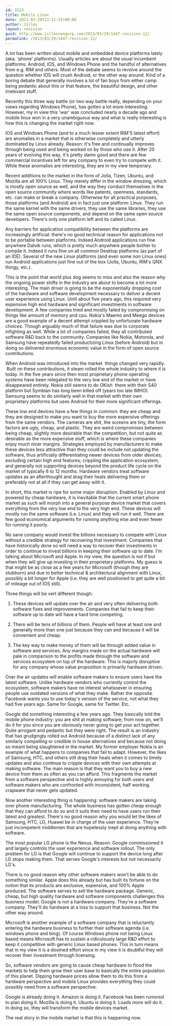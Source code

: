 ```yaml
---
id: 1523
title: Mobile Linux
date: 2013-03-29T13:11:31+00:00
author: Jilles
layout: revision
guid: http://www.jillesvangurp.com/2013/03/29/1447-revision-12/
permalink: /2013/03/29/1447-revision-12/
---
```

A lot has been written about mobile and embedded device platforms lately (aka. 'phone' platforms). Usually articles are about the usual incumbent platforms: Android, IOS, and Windows Phone and the handful of alternatives from e.g. RIM and others. Most of the debate seems to revolve around the question whether IOS will crush Android, or the other way around. Kind of a boring debate that generally involves a lot of fan boys from either camp being pedantic about this or that feature, the beautiful design, and other irrelevant stuff.

Recently this three way battle (or two way battle really, depending on your views regarding Windows Phone), has gotten a lot more interesting. However, my in view this 'war' was concluded nearly a decade ago and mobile linux won in a very unambiguous way and what is really interesting is how this is changing the market right now.

<!--more-->

IOS and Windows Phone (and to a much lesser extent RIM'S latest effort) are anomalies in a market that is otherwise completely and utterly dominated by Linux already. Reason: it's free and continually improves through being used and being worked on by those who use it. After 20 years of evolving this way, it's pretty damn good and there are few commercial incentives left for any company to even try to compete with it. While these anomalies are interesting, they are in my view temporary.

Recent additions to the market in the form of Jolla, Tizen, Ubuntu, and Mozilla are all 100% Linux. They merely differ in the window dressing, which is mostly open source as well, and the way they conduct themselves in the open source community where words like patents, openness, standards, etc. can make or break a company. Otherwise for all practical purposes, those platforms (and Android) are in fact just one platform: Linux. They run the same kernel with the same drivers, they use the same libraries, they use the same open source components, and depend on the same open source developers. There's only one platform left and its called Linux.

Any barriers for application compatibility between the platforms are increasingly artificial: there's no good technical reason for applications not to be portable between platforms. Indeed Android applications run fine anywhere Dalvik runs, which is pretty much anywhere people bother to compile it. Indeed it runs fine on all common Desktop platforms (as part of an IDE). Several of the new Linux platforms (and even some non Linux ones) run Android applications just fine out of the box (Jolla, Ubuntu, RIM's QNX thingy, etc.).

This is the point that world plus dog seems to miss and also the reason why the ongoing power shifts in the industry are about to become a lot more interesting. The main driver is going to be the exponentially dropping cost of the hardware and software development necessary to deliver a decent user experience using Linux. Until about five years ago, this required very expensive high end hardware and significant investments in software development. A few companies tried and mostly failed by compromising on things like amount of memory and cpu. Nokia's Maemo and Meego devices are a good example of a decent attempt crippled by unfortunate hardware choices. Though arguably much of that failure was due to corporate infighting as well. While a lot of companies failed, they all contributed software R&amp;D back to the community. Companies like Nokia, Motorola, and Samsung have repeatedly failed productizing Linux (before Android) but in doing so delivered enormous economic value in the form of open source contributions.

When Android was introduced into the market  things changed very rapidly.  Built on these contributions, it steam rolled the whole industry to where it is today. In the five years since then most proprietary phone operating systems have been relegated to the very low end of the market or have disappeared entirely. Nokia still seems to do OKish  there with their S40 platform but Symbian has long been killed off (years too late IMHO). Samsung seems to do similarly well in that market with their own proprietary platforms but uses Android for their more significant offerings.

These low end devices have a few things in common: they are cheap and they are designed to make you want to buy the more expensive offerings from the same vendors. The cameras are shit, the screens are tiny, the form factors are ugly, cheap, and plastic. They are weird compromises between being cheap, slightly more desirable than the competition, but not quite as desirable as the more expensive stuff, which is where these companies enjoy much nicer margins. Strategies employed by manufacturers to make these devices less attractive than they could be include not updating the software, thus artificially differentiating newer devices from older devices; excluding certain high end features; crippling the application ecosystem; and generally not supporting devices beyond the product life cycle on the market of typically 6 to 12 months. Hardware vendors treat software updates as an afterthought and drag their heals delivering them or preferably not at all if they can get away with it.

In short, this market is ripe for some major disruption. Enabled by Linux and powered by cheap hardware, it is inevitable that the current smart phone market as such will morph into a general purpose device market that covers everything from the very low end to the very high end. These devices will mostly run the same software (i.e. Linux) and they will run it well. There are few good economical arguments for running anything else and even fewer for running it poorly.

No sane company would invest the billions necessary to compete with Linux without a credible strategy for recovering that investment. Companies that have historically done so will need a way to recover their investments in order to continue to invest billions in keeping their software up to date. I'm talking about Microsoft and Apple. In my view, the question is not if but when they will give up investing in their proprietary platforms. My guess is that might be as close as a few years for Microsoft (though they are stubborn) and due to better technical &amp; architectural alignment with Linux, possibly a bit longer for Apple (i.e. they are well positioned to get quite a bit of mileage out of IOS still).

Three things will be vert different though:

1) These devices will update over the air and very often delivering both software fixes and improvements. Companies that fail to keep their software up to date will have a hard time competing.

2) There will be tens of billions of them. People will have at least one and generally more than one just because they can and because it will be convenient and cheap.

3) The key way to make money of them will be through added value in software and services. Any margins made on the actual hardware will pale in comparison to the profits made through the software and services ecosystem on top of the hardware. This is majorly disruptive for any company whose value proposition is primarily hardware driven.

Over the air updates will enable software makers to ensure users have the latest software. Unlike hardware vendors who currently control the ecosystem, software makers have no interest whatsoever in ensuring people use outdated versions of what they make. Rather the opposite. Facebook wants you to use today's version of the service, not what they had five years ago. Same for Google, same for Twitter. Etc.

Google did something interesting a few years ago. They basically told the mobile phone industry: you are shit at making software; from now on, we'll do it for you since you are obviously never going to get your act together. Quite arrogant and pedantic but they were right. The result is an industry that has grudgingly rolled out Android because of a distinct lack of any similarly compelling or credible in house alternatives and because not doing so meant being slaughtered in the market. My former employer Nokia is an example of what happens to companies that fail to adapt. However, the likes of Samsung, HTC, and others still drag their heals when it comes to timely updates and also continue to cripple devices with their own attempts at making software. The main reason is that they want you to buy a new device from them as often as you can afford. This fragments the market from a software perspective and is highly annoying for both users and software makers who are confronted with inconsistent, half working. crapware that never gets updated.

Now another interesting thing is happening: software makers are taking over phone manufacturing. The whole business has gotten cheap enough that they can afford to do so and it suits their need to have users run their latest and greatest. There's no good reason why you would let the likes of Samsung, HTC, LG, Huawei be in charge of the user experience. They're just incompetent middlemen that are hopelessly inept at doing anything with software.

The most popular LG phone is the Nexus. Reason: Google commissioned it and largely controls the user experience and software rollout. The only problem for LG is that Google will continue to support the device long after LG stops making them. That serves Google's interests but not necessarily LG's.

There is no good reason why other software makers won't be able to do something similar. Apple does this already but has built its fortune on the notion that its products are exclusive, expensive, and 100% Apple produced. The software serves to sell the hardware package. Generic, cheap, but high quality hardware and software components challenges this business model. Google is not a hardware company. They're a software company. They'll do hardware at a loss to support that business. Not the other way around.

Microsoft is another example of a software company that is reluctantly entering the hardware business to further their software agenda (i.e. windows phone and bing). Of course Windows phone not being Linux based means Microsoft has to sustain a ridiculously large R&amp;D effort to keep it competitive with generic Linux based phones. This in turn means that in my view it is a doomed effort since in my view it is doubtful they will recover their investment through licensing.

So, software vendors are going to cause cheap hardware to flood the markets to help them grow their user base to basically the entire population of this planet. Dipping hardware prices allow them to do this from a hardware perspective and mobile Linux provides everything they could possibly need from a software perspective.

Google is already doing it. Amazon is doing it. Facebook has been rumored to plan doing it. Mozilla is doing it. Ubuntu is doing it. Loads more will do it. In doing so, they will transform the mobile devices market.

The real story in the mobile market is that this is happening now.